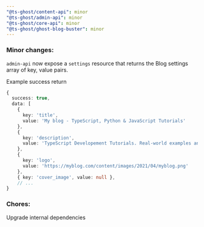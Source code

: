 ```yaml
---
"@ts-ghost/content-api": minor
"@ts-ghost/admin-api": minor
"@ts-ghost/core-api": minor
"@ts-ghost/ghost-blog-buster": minor
---
```


### Minor changes:

`admin-api` now expose a `settings` resource that returns the Blog settings array of key, value pairs.

Example success return

```ts
{
  success: true,
  data: [
    {
      key: 'title',
      value: 'My blog - TypeScript, Python & JavaScript Tutorials'
    },
    {
      key: 'description',
      value: 'TypeScript Developement Tutorials. Real-world examples and useful code snippets!'
    },
    {
      key: 'logo',
      value: 'https://myblog.com/content/images/2021/04/myblog.png'
    },
    { key: 'cover_image', value: null },
    // ...
}
```

### Chores:

Upgrade internal dependencies
